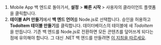 
1. Mobile App 백 엔드로 돌아가서, **설정** > **빠른 시작** > 사용자의 클라이언트 플랫폼을 클릭합니다. 
2. **테이블 API 만들기**에서 **백 엔드 언어**를 Node.js로 선택합니다. 승인을 허용하고 **TodoItem 테이블 만들기**를 클릭합니다. 데이터베이스의 테이블에 새 *TodoItem* 을 만듭니다. 기존 백 엔드를 Node.js로 전환하면 모든 콘텐츠를 덮어쓰게 되다는 점에 유의해야 합니다. 그 대신 .NET 백 엔드를 만들려면 [이 지침을 따르세요](../articles/app-service-mobile/app-service-mobile-dotnet-backend-how-to-use-server-sdk.md#create-app).



<!--HONumber=Nov16_HO2-->


